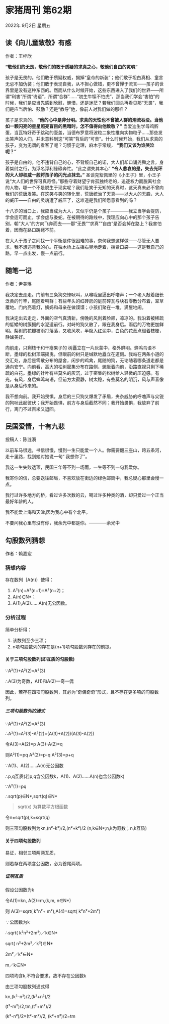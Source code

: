 # 家猪周刊 第62期

2022年 9月2日 星期五

## 读《向儿童致敬》有感

作者：王梓欣

**“敬他们的无畏，敬他们的敢于质疑的求真之心，敬他们自由的灵魂”**

孩子是无畏的。他们敢于质疑权威，揭掉“皇帝的新装”；他们敢于坦白真相、童言无忌不加伪装；他们敢于表现自我，从不担心做错，更不曾惮于流言——孩子的世界里是没有这种东西的。然而从什么时候开始，这些东西进入了我们的世界——所谓“利害”所谓“诲语”，所谓“合群”……“初生牛犊不怕虎”，那当我们学会“害怕”的时候，我们是应当先感到欣慰，惋惜，还是迷茫？若我们回头再看见那“无畏”，我们是应当后怕、鼓励？还是“教导”他，像前人对我们做的那样？

孩子是求真的。 **“他的心中是非分明。求真的天性也不曾被人群的潮流吞没。当他如一颗闪亮的星星照亮盲目的黑暗时，怎不值得向他致敬？”** 当爱迪生学母鸡孵蛋，当瓦特好奇于跳动的壶盖，当德布罗意将波粒二象性推向实物粒子……那些发出笑声的人们，并未意料到这“可笑”背后的“可贵”。什么时候开始，我们从求真的孩子，变为无谓的看客了呢？习惯于定理，麻木于常规， **“我们又该为谁哭泣呢？”**

孩子是自由的。他不违背自己的心，不背叛自己的诺，大人们却口诵尧舜之言，身着桀纣之行，为浮名浮利碌碌奔忙。“此之谓失其本心” **“令人悲哀的是，失去光环的大人却权威一般将孩子的闪光点抹去。”** 圣谈克絮佩里的《小王子》里，小王子说“大人们的世界可真奇怪。”那些守着财望宁肯孤独终老的，追逐权力而脱离社会的人物，哪一个不是脱生于现实呢？我们耻笑于无知的天真时，这天真未必不曾向我们的荒唐发笑。在这笑与笑的转化里，荒唐统治了天真——以大人的无趣，大人的威压——自由的灵魂遭了威压了，这难道是我们所愿意看到的吗？

十八岁的当口上，我应当成为大人，又似乎仍是个孩子————我立当学会提防，学会适可而止，学会虚与委蛇。在被期待的路线中，我理应向心中的那个孩子告别，朝“大人”的方向飞奔而去——那“无畏”“求真”“自由”是否会掉在路上？我害怕着，因而在路口踌躇不前。

在大人于孩子之间找一个平衡是件很困难的事，奈何我想这样做——尽管无人要求，我不想违背我的心。在独木桥上左摇右晃地走着，揣紧口袋——这是我自己的路，早一点出发，慢一点前行。

## 随笔一记

作者：尹美琳

我决定去走走。门前有三条狗交锋吠叫，从喉咙里逼出呼噜声；一个老人敲着细长泛黄的竹竿，尾随着鸭群；有些年头的红砖房的庭前碎瓦与块石零散分布着，翠草覆地。门内亮着灯，姨妈和母亲在做馍馍；小孩们聚在一堆，满屋地闹。

我决定出去走走，外面的空气真清新，傍晚的风刮着脸颊，凉凉的。我沿着被稀疏的低矮的树簇拥的水泥道前行。对峙的狗又散了，跟在我身后。雨后的万物更加鲜明。梨树的花瓣被雨打落落，又收风吹，半隐入红泥中，白色的花蕊点缀着枝梗，静谧美好。

向前走，只剩枝干和干瘪果子的  树矗立在一片灰蒙中，格外鲜明。蝉鸣鸟语不断，墨绿的松树顶端摇曳，但眼前的树只是缄默地矗立在道侧。我站在两条小道的交汇处，身后是零散分布的屋舍，闲步的鸡禽，尾随的狗，无论随着哪条道走都是通向安宁。向前看，高大的松树密集分布在路侧，蜿蜒着向前，沿路直视只剩下稀疏的白花。墨绿的针叶有些莫名的灰沉，过于密集的松树给人轻微的压迫感。有光，有风，身后蝉鸣鸟语，但前方太寂静，树太稳，有些莫名的阴沉，风与声音像是从身后传来的。

我不想向前。我开始畏惧，身后的三只狗又爆发了矛盾，夹杂威胁的呼噜声与尖锐的狗吠此起彼伏；我开始畏惧，前方与身后截然不同；我开始畏惧，我放弃了前行，离门不过百米又退回。

## 民国爱情，十有九悲

投稿人：陈涟漪

以前车马很远，书信很慢，慢到一生只能爱一个人。你需要翻三座山，跨五条河，走十里路，找到她对她说一句“ 我想你了”。

我这一生失败透顶，民国三年等不到一场雨，一生等不到一句我爱你。

我寄你的信，总要送往邮局，不喜欢放在街边的绿色邮筒中，我总疑心那里会慢一点。

我行过许多地方的桥，看过许多次数的云，喝过许多种类的酒，却只爱过一个正当最好年龄的人。

我不能爱上海和天津,因为我心中有个北平。

不要问我心里有没有你，我余光中都是你。————余光中

## 勾股数列猜想

作者：赖嘉宏

### 猜想内容

存在数列｛A(n)｝使得：

  1. A²(n)+A²(n+1)=A²(n+2)；
  2. A(n)∈N*；
  3. A(1),A(2)……A(n)无公因数。

### 分析过程

简单分析得：

  1. 该数列至少三项；
  2. n项勾股数列的存在是(n+1)项勾股数列存在的前提。

#### 关于三项勾股数列(即互质的勾股数)

∵A²(1)+A²(2)=A²(3)

∴A(3)为奇数，A(1)和A(2)一奇一偶

因此，若存在四项勾股数列，其必为“奇偶奇奇”形式，且不存在更多项的勾股数列。

##### 三项勾股数列的通式

∵A²(1)+A²(2)=A²(3)

∴A²(1)=A²(3)-A²(2)=(A(3)+A(2))(A(3)-A(2))

令A(3)+A(2)=p A(3)-A(2)=q

则A²(1)=pq A²(2)=p-q A²(3)=p+q

∵A(1)、A(2)……A(n)无公因数

∴p,q互质(若p,q含公因数k，A(1)、A(2)……A(n)也含公因数k)  

∵A²(1)=pq

∴sqrt(p)∈N*,sqrt(q)∈N*

> sqrt(x) 为算数平方根函数

令n=sqrt(p),k=sqrt(q)

则三项勾股数列为kn,(n²-k²)/2,(n²+k²)/2 (n,k∈N*;n,k为奇数；n,k互质)

#### 关于四项勾股数列

易证，相邻三项两两互质，

则若存在两项含公因数，必为首尾两项。

##### 证明互质

假设公因数为k

令A(1)=kn, A(2)=m,(k,m, n∈N*)  

则 A(3)=sqrt( k²n²+ m²),A(4)=sqrt( k²n²+2m²)

∵公因数为k

∴sqrt( k²n²+2m²)／k∈N*

sqrt( n²+2m²／k²)∈N*  

2m²／k²∈N*

m／k∈N*  

四项均含k,不符合要求，故不存在公因数k

由三项勾股数列通式得

kn,(k²-n²)/2,(k²+n²)/2  

(t²-m²)/2,tm,(t²+m²)/2

(k²-n²)/2=(t²-m²)/2, (k²+n²)/2=tm
